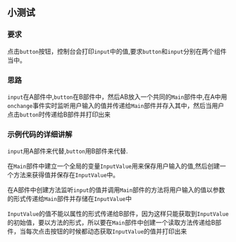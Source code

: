 ## 小测试

### 要求

点击``button``按钮，控制台会打印``input``中的值,要求``button``和``input``分别在两个组件当中。

### 思路

``input``在A部件中,``button``在B部件中，然后AB放入一个共同的``Main``部件中,在A中用``onchange``事件实时监听用户输入的值并传递给``Main``部件并存入其中，然后当用户点击``button``时传递给B部件并打印出来

### 示例代码的详细讲解

``input``用A部件来代替,``button``用B部件来代替.

在``Main``部件中建立一个全局的变量``InputValue``用来保存用户输入的值,然后创建一个方法来获得值并保存在``InputValue``中。

在A部件中创建方法监听``input``的值并调用``Main``部件的方法将用户输入的值以参数的形式传递给``Main``部件并存储在``InputValue``中

``InputValue``的值不能以属性的形式传递给B部件，因为这样只能获取到``InputValue``的初始值，要以方法的形式，所以要在``Main``部件中创建一个读取方法传递给B部件，当每次点击按钮的时候都动态获取``InputValue``的值并打印出来
